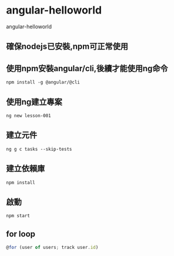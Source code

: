 # angular-helloworld
angular-helloworld

## 確保nodejs已安裝,npm可正常使用

## 使用npm安裝angular/cli,後續才能使用ng命令
```
npm install -g @angular/@cli
```
## 使用ng建立專案
```
ng new lesson-001
```
## 建立元件
```
ng g c tasks --skip-tests
```
## 建立依賴庫
```
npm install
```
## 啟動
```
npm start
```
## for loop
```TypeScript
@for (user of users; track user.id)
```



